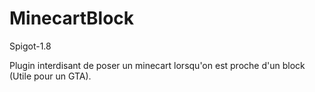 # MinecartBlock
Spigot-1.8

Plugin interdisant de poser un minecart lorsqu'on est proche d'un block (Utile pour un GTA).
